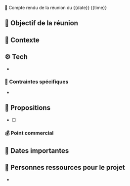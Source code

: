 
📍 Compte rendu de la réunion du {{date}} {{time}}

## 🎯 Objectif de la réunion



## 🔎 Contexte 



## ⚙️ Tech

 - 


### 🚨 Contraintes spécifiques
 
 - 



## 🧪 Propositions

 - [ ] 


### 💰 Point commercial




## 📆 Dates importantes



## 🦄 Personnes ressources pour le projet
 
 - 
